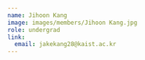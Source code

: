 ```yaml
---
name: Jihoon Kang
image: images/members/Jihoon Kang.jpg
role: undergrad
link:
  email: jakekang28@kaist.ac.kr
---
```

